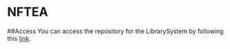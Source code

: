 # NFTEA

##Access
You can access the repository for the LibrarySystem by following this [link](https://github.com/NFTEA-Winter2022/NF-TEA).
